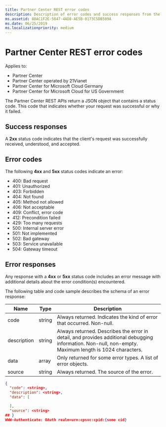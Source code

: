 ```yaml
---
title: Partner Center REST error codes
description: Description of error codes and success responses from the Partner Center APIs.
ms.assetid: 08AC1F2E-5847-4AD8-AE5B-0173C5DB589A
ms.date: 06/25/2019
ms.localizationpriority: medium
---
```


# Partner Center REST error codes

Applies to:

- Partner Center
- Partner Center operated by 21Vianet
- Partner Center for Microsoft Cloud Germany
- Partner Center for Microsoft Cloud for US Government

The Partner Center REST APIs return a JSON object that contains a status code. This code that indicates whether your request was successful or why it failed.

## Success responses

A **2xx** status code indicates that the client's request was successfully received, understood, and accepted.

## Error codes

The following **4xx** and **5xx** status codes indicate an error:

- 400: Bad request
- 401: Unauthorized
- 403: Forbidden
- 404: Not found
- 405: Method not allowed
- 406: Not acceptable
- 409: Conflict, error code
- 412: Precondition failed
- 429: Too many requests
- 500: Internal server error
- 501: Not implemented
- 502: Bad gateway
- 503: Service unavailable
- 504: Gateway timeout

## Error responses

Any response with a **4xx** or **5xx** status code includes an error message with additional details about the error condition(s) encountered.

The following table and code sample describes the schema of an error response:

| Name        | Type   | Description                                                                                                                                            |
|-------------|--------|--------------------------------------------------------------------------------------------------------------------------------------------------------|
| code        | string | Always returned. Indicates the kind of error that occurred. Non-null.                                                                                  |
| description | string | Always returned. Describes the error in detail, and provides additional debugging information. Non-null, non-empty. Maximum length is 1024 characters. |
| data        | array  | Only returned for some error types. A list of error objects.                                                                                           |
| source      | string | Always returned. The source of the error.                                                                                                              |

```json
{
  "code": <string>,
  "description": <string>,
  "data": [

  ],
  "source": <string>
## }
WWW-Authenticate: OAuth realm=urn:cpsvc:cpid:{some cid}
```
